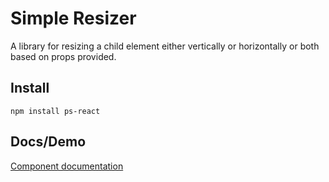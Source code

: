 # Simple Resizer

A library for resizing a child element either vertically or horizontally or both based on props provided.


## Install
```
npm install ps-react
```


## Docs/Demo
[Component documentation](https://mannu150.github.io/react-simple-resizer/)